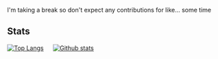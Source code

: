 I'm taking a break so don't expect any contributions for like... some time


## Stats
[![Top Langs](https://github-readme-stats.vercel.app/api/top-langs/?username=PicklesWithSalt&theme=dark&exclude_repo=ArchMaze,OpenWorldFPS)](https://github.com/anuraghazra/github-readme-stats)
&emsp;
[![Github stats](https://github-readme-stats.vercel.app/api?username=PicklesWithSalt&show_icons=true&count_private=true&theme=dark)](https://github.com/anuraghazra/github-readme-stats)
